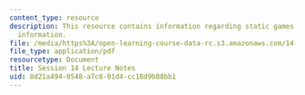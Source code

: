 ```yaml
---
content_type: resource
description: This resource contains information regarding static games with incomplete
  information.
file: /media/https%3A/open-learning-course-data-rc.s3.amazonaws.com/14-12-economic-applications-of-game-theory-fall-2012/8d21a4940548a7c801d4cc18d9b88bb1_MIT14_12F12_chapter14.pdf
file_type: application/pdf
resourcetype: Document
title: Session 14 Lecture Notes
uid: 8d21a494-0548-a7c8-01d4-cc18d9b88bb1
---
```


